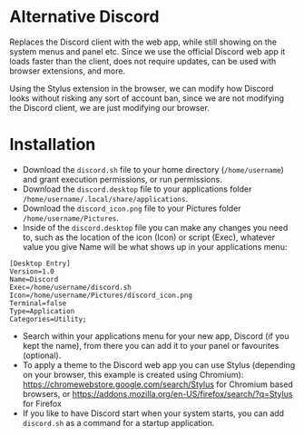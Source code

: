 # Alternative Discord

Replaces the Discord client with the web app, while still showing on the system menus and panel etc. Since we use the official Discord web app it loads faster than the client, does not require updates, can be used with browser extensions, and more.

Using the Stylus extension in the browser, we can modify how Discord looks without risking any sort of account ban, since we are not modifying the Discord client, we are just modifying our browser.

# Installation

- Download the `discord.sh` file to your home directory (`/home/username`) and grant execution permissions, or run permissions.
- Download the `discord.desktop` file to your applications folder `/home/username/.local/share/applications`.
- Download the `discord_icon.png` file to your Pictures folder `/home/username/Pictures`.
- Inside of the `discord.desktop` file you can make any changes you need to, such as the location of the icon (Icon) or script (Exec), whatever value you give Name will be what shows up in your applications menu:
```
[Desktop Entry]
Version=1.0
Name=Discord
Exec=/home/username/discord.sh
Icon=/home/username/Pictures/discord_icon.png
Terminal=false
Type=Application
Categories=Utility;
```
- Search within your applications menu for your new app, Discord (if you kept the name), from there you can add it to your panel or favourites (optional).
- To apply a theme to the Discord web app you can use Stylus (depending on your browser, this example is created using Chromium): https://chromewebstore.google.com/search/Stylus for Chromium based browsers, or https://addons.mozilla.org/en-US/firefox/search/?q=Stylus for Firefox
- If you like to have Discord start when your system starts, you can add `discord.sh` as a command for a startup application.
